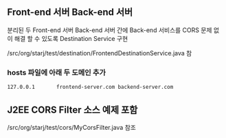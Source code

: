 
## Front-end 서버 Back-end 서버

분리된 두 Front-end 서버 Back-end 서버 간에 Back-end 서비스를 CORS 문제 없이 해결 할 수 있도록 Destination Service 구현

/src/org/starj/test/destination/FrontendDestinationService.java 참


### hosts 파일에 아래 두 도메인 추가

```
127.0.0.1       frontend-server.com backend-server.com
```


## J2EE CORS Filter 소스 예제 포함

/src/org/starj/test/cors/MyCorsFilter.java 참조

